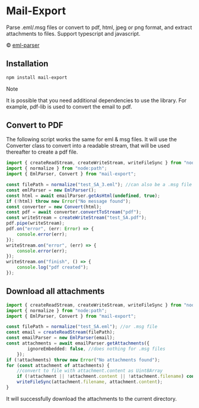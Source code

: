 # Mail-Export

Parse .eml/.msg files or convert to pdf, html, jpeg or png format, and extract attachments to files.
Support typescript and javascript.

© [eml-parser](https://github.com/ankit1329/Eml-Parser)

## Installation

```bash
npm install mail-export
```

> [!Note]
> It is possible that you need additional dependencies to use the library.
> For example, pdf-lib is used to convert the email to pdf.

## Convert to PDF

The following script works the same for eml & msg files. It will use the Converter class to convert into a readable stream, that will be used thereafter to create a pdf file.

```typescript
import { createReadStream, createWriteStream, writeFileSync } from "node:fs";
import { normalize } from "node:path";
import { EmlParser, Convert } from "mail-export";

const filePath = normalize("test_SA_3.eml"); //can also be a .msg file
const emlParser = new EmlParser();
const html = await emailParser.getAsHtml(undefined, true);
if (!html) throw new Error("No message found");
const converter = new Convert(html);
const pdf = await converter.convertToStream("pdf");
const writeStream = createWriteStream("test_SA.pdf");
pdf.pipe(writeStream);
pdf.on("error", (err: Error) => {
	console.error(err);
});
writeStream.on("error", (err) => {
	console.error(err);
});
writeStream.on("finish", () => {
	console.log("pdf created");
});
```

## Download all attachments
```typescript
import { createReadStream, createWriteStream, writeFileSync } from "node:fs";
import { normalize } from "node:path";
import { EmlParser, Convert } from "mail-export";

const filePath = normalize("test_SA.eml"); //or .msg file
const email = createReadStream(filePath);
const emailParser = new EmlParser(email);
const attachments = await emailParser.getAttachments({
		ignoreEmbedded: false, //does nothing for .msg files
	});
if (!attachments) throw new Error("No attachments found");
for (const attachment of attachments) {
	//convert to file with attachment.content as Uint8Array
	if (!attachment || !attachment.content || !attachment.filename) continue;
	writeFileSync(attachment.filename, attachment.content);
}
```

It will successfully download the attachments to the current directory.

